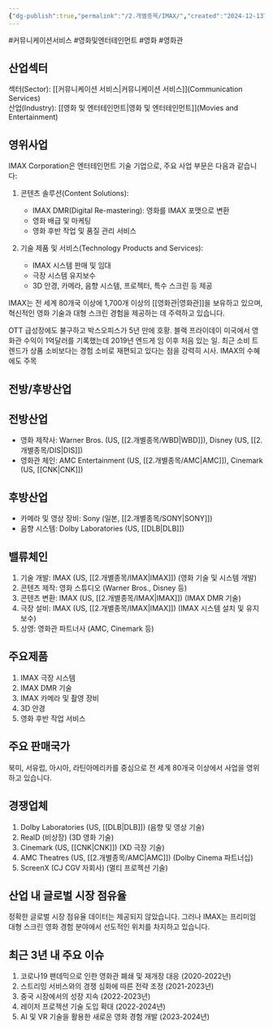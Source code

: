 ```yaml
---
{"dg-publish":true,"permalink":"/2.개별종목/IMAX/","created":"2024-12-13T21:42:22.573+09:00","updated":"2025-06-03T20:05:59.535+09:00"}
---
```


#커뮤니케이션서비스 #영화및엔터테인먼트 #영화 #영화관


## 산업섹터

섹터(Sector): [[커뮤니케이션 서비스\|커뮤니케이션 서비스]](Communication Services)  
산업(Industry): [[영화 및 엔터테인먼트\|영화 및 엔터테인먼트]](Movies and Entertainment)

## 영위사업


IMAX Corporation은 엔터테인먼트 기술 기업으로, 주요 사업 부문은 다음과 같습니다:

1. 콘텐츠 솔루션(Content Solutions):
    
    - IMAX DMR(Digital Re-mastering): 영화를 IMAX 포맷으로 변환
    - 영화 배급 및 마케팅
    - 영화 후반 작업 및 품질 관리 서비스
    
2. 기술 제품 및 서비스(Technology Products and Services):
    
    - IMAX 시스템 판매 및 임대
    - 극장 시스템 유지보수
    - 3D 안경, 카메라, 음향 시스템, 프로젝터, 특수 스크린 등 제공
    

IMAX는 전 세계 80개국 이상에 1,700개 이상의 [[영화관\|영화관]]을 보유하고 있으며, 혁신적인 영화 기술과 대형 스크린 경험을 제공하는 데 주력하고 있습니다.

OTT 급성장에도 불구하고 박스오피스가 5년 만에 호황. 블랙 프라이데이 미국에서 영화관 수익이 1억달러를 기록했는데 2019년 엔드게 임 이후 처음 있는 일. 최근 소비 트렌드가 상품 소비보다는 경험 소비로 재편되고 있다는 점을 강력히 시사. IMAX의 수혜에도 주목
## 전방/후방산업

## 전방산업

- 영화 제작사: Warner Bros. (US, [[2.개별종목/WBD\|WBD]]), Disney (US, [[2.개별종목/DIS\|DIS]])
- 영화관 체인: AMC Entertainment (US, [[2.개별종목/AMC\|AMC]]), Cinemark (US, [[CNK\|CNK]])

## 후방산업

- 카메라 및 영상 장비: Sony (일본, [[2.개별종목/SONY\|SONY]])
- 음향 시스템: Dolby Laboratories (US, [[DLB\|DLB]])

## 밸류체인

1. 기술 개발: IMAX (US, [[2.개별종목/IMAX\|IMAX]]) (영화 기술 및 시스템 개발)
2. 콘텐츠 제작: 영화 스튜디오 (Warner Bros., Disney 등)
3. 콘텐츠 변환: IMAX (US, [[2.개별종목/IMAX\|IMAX]]) (IMAX DMR 기술)
4. 극장 설비: IMAX (US, [[2.개별종목/IMAX\|IMAX]]) (IMAX 시스템 설치 및 유지보수)
5. 상영: 영화관 파트너사 (AMC, Cinemark 등)

## 주요제품

1. IMAX 극장 시스템
2. IMAX DMR 기술
3. IMAX 카메라 및 촬영 장비
4. 3D 안경
5. 영화 후반 작업 서비스

## 주요 판매국가

북미, 서유럽, 아시아, 라틴아메리카를 중심으로 전 세계 80개국 이상에서 사업을 영위하고 있습니다.

## 경쟁업체

1. Dolby Laboratories (US, [[DLB\|DLB]]) (음향 및 영상 기술)
2. RealD (비상장) (3D 영화 기술)
3. Cinemark (US, [[CNK\|CNK]]) (XD 극장 기술)
4. AMC Theatres (US, [[2.개별종목/AMC\|AMC]]) (Dolby Cinema 파트너십)
5. ScreenX (CJ CGV 자회사) (멀티 프로젝션 기술)

## 산업 내 글로벌 시장 점유율

정확한 글로벌 시장 점유율 데이터는 제공되지 않았습니다. 그러나 IMAX는 프리미엄 대형 스크린 영화 경험 분야에서 선도적인 위치를 차지하고 있습니다.

## 최근 3년 내 주요 이슈

1. 코로나19 팬데믹으로 인한 영화관 폐쇄 및 재개장 대응 (2020-2022년)
2. 스트리밍 서비스와의 경쟁 심화에 따른 전략 조정 (2021-2023년)
3. 중국 시장에서의 성장 지속 (2022-2023년)
4. 레이저 프로젝션 기술 도입 확대 (2022-2024년)
5. AI 및 VR 기술을 활용한 새로운 영화 경험 개발 (2023-2024년)